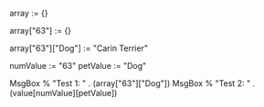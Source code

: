 array := {}

array["63"] := {}

array["63"]["Dog"] := "Carin Terrier"

numValue := "63"
petValue := "Dog"

MsgBox % "Test 1: " . (array["63"]["Dog"])
MsgBox % "Test 2: " . (value[numValue][petValue])

